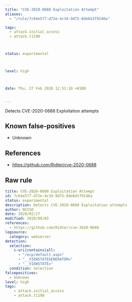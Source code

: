 ```yaml
---
title: "CVE-2020-0688 Exploitation Attempt"
aliases:
  - "/rule/7c64e577-d72e-4c3d-9d75-8de6d1f9146a"

tags:
  - attack.initial_access
  - attack.t1190



status: experimental



level: high



date: Thu, 27 Feb 2020 12:51:10 +0100


---
```


Detects CVE-2020-0688 Exploitation attempts

<!--more-->


## Known false-positives

* Unknown



## References

* https://github.com/Ridter/cve-2020-0688


## Raw rule
```yaml
title: CVE-2020-0688 Exploitation Attempt
id: 7c64e577-d72e-4c3d-9d75-8de6d1f9146a
status: experimental
description: Detects CVE-2020-0688 Exploitation attempts
author: NVISO
date: 2020/02/27
modified: 2020/09/03
references:
  - https://github.com/Ridter/cve-2020-0688
logsource:
  category: webserver
detection:
  selection:
    c-uri|contains|all:
      - "/ecp/default.aspx"
      - "__VIEWSTATEGENERATOR="
      - "__VIEWSTATE="
  condition: selection
falsepositives:
  - Unknown
level: high
tags:
    - attack.initial_access
    - attack.t1190
```
